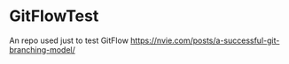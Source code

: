 # GitFlowTest
An repo used just to test GitFlow https://nvie.com/posts/a-successful-git-branching-model/ 
